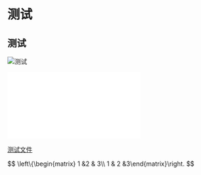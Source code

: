 <div style="display:none;" class="author">
{
    "title": "测试",
    "date" : "2025-02-23",
    "weather" : "sunny",
    "description": "欢迎来到 泛舟游客 的博客",
    "tag" : ["测试"]
}
</div>

# 测试
## 测试
![测试](https://sns-na-i4.xhscdn.com/spectrum/1040g34o31ga3foe5i80g5pgi0nb1om97gfo5l8g)
<iframe src="/res/tags/video.html?url=https://sns-video-default.xhscdn.com/stream/79/110/258/01e7fe53860d57424f037001963977f94f_258.mp4" frameborder="0" ></iframe>

[测试文件](https://sfile.chatglm.cn/chatglm4/fe2087d0-6644-4282-8b5a-be2eecd5567d.pdf)

$$ \left\\{\begin{matrix} 1 &2   & 3\\\\ 1 & 2 &3\end{matrix}\right. $$


     
